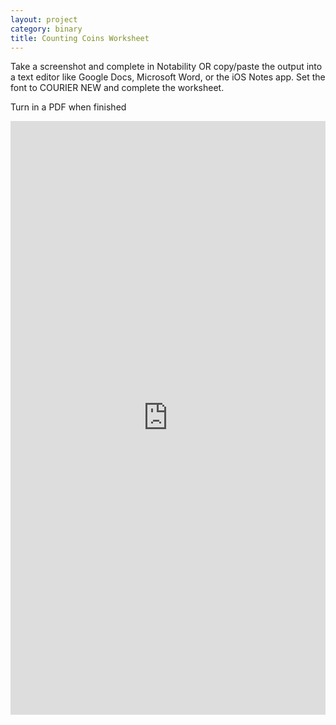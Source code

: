 ```yaml
---
layout: project
category: binary
title: Counting Coins Worksheet
---
```


Take a screenshot and complete in Notability OR copy/paste the output into a text editor like Google Docs, Microsoft Word, or the iOS Notes app. Set the font to COURIER NEW and complete the worksheet.

Turn in a PDF when finished

<div class="trinket_container">
<iframe src="https://trinket.io/embed/python3/4009d4288b?outputOnly=true&runOption=run&start=result" width="100%" height="950" frameborder="0" marginwidth="0" marginheight="0" allowfullscreen> </iframe>
</div>
